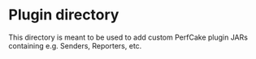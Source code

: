 Plugin directory
================

This directory is meant to be used to add custom PerfCake plugin JARs containing e.g. Senders, Reporters, etc.